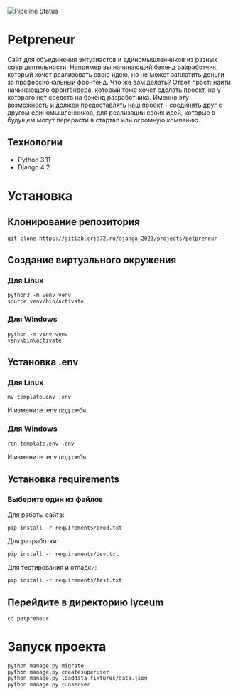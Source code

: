 ![Pipeline Status](https://gitlab.crja72.ru/django_2023/projects/petpreneur/badges/main/pipeline.svg)

# Petpreneur

Сайт для объединения энтузиастов и единомышленников из разных сфер деятельности.
Например вы начинающий бэкенд разработчик, который хочет реализовать свою идею, но не может заплатить деньги за профессиональный фронтенд. Что же вам делать? Ответ прост: найти начинающего фронтендера, который тоже хочет сделать проект, но у которого нет средств на бэкенд разработчика. Именно эту возможность и должен предоставлять наш проект - соединять друг с другом единомышленников, для реализации своих идей, которые в будущем могут перерасти в стартап или огромную компанию.

## Технологии
- Python 3.11
- Django 4.2

# Установка 
## Клонирование репозитория
```
git clone https://gitlab.crja72.ru/django_2023/projects/petpreneur
```
## Создание виртуального окружения
### Для Linux
```
python3 -m venv venv
source venv/bin/activate
```
### Для Windows
```
python -m venv venv
venv\bin\activate
```
## Установка .env
### Для Linux
```
mv template.env .env
```
И измените .env под себя
### Для Windows
```
ren template.env .env
```
И измените .env под себя

## Установка requirements
### Выберите один из файлов
Для работы сайта:
```
pip install -r requirements/prod.txt
```
Для разработки:
```
pip install -r requirements/dev.txt
```
Для тестирования и отладки:
```
pip install -r requirements/test.txt
```

## Перейдите в директорию lyceum
```
cd petpreneur
```

# Запуск проекта
```
python manage.py migrate
python manage.py createsuperuser
python manage.py loaddata fixtures/data.json
python manage.py runserver
```

